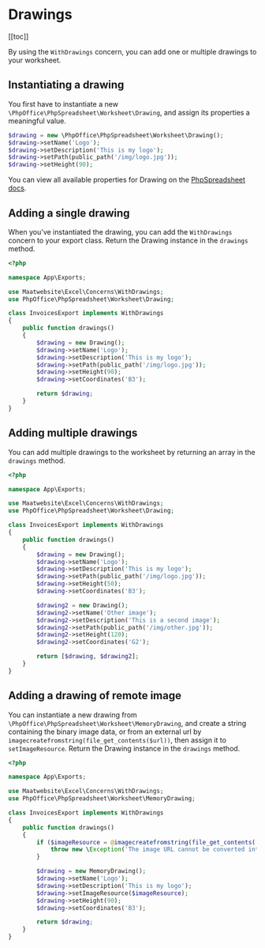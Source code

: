# Drawings

[[toc]]

By using the `WithDrawings` concern, you can add one or multiple drawings to your worksheet.

## Instantiating a drawing
You first have to instantiate a new `\PhpOffice\PhpSpreadsheet\Worksheet\Drawing`, and assign its properties a meaningful value.

```php
$drawing = new \PhpOffice\PhpSpreadsheet\Worksheet\Drawing();
$drawing->setName('Logo');
$drawing->setDescription('This is my logo');
$drawing->setPath(public_path('/img/logo.jpg'));
$drawing->setHeight(90);
```

You can view all available properties for Drawing on the [PhpSpreadsheet docs](https://phpoffice.github.io/PhpSpreadsheet/master/PhpOffice/PhpSpreadsheet/Worksheet/Drawing.html).

## Adding a single drawing
When you've instantiated the drawing, you can add the `WithDrawings` concern to your export class. Return the Drawing instance in the `drawings` method.

```php
<?php

namespace App\Exports;

use Maatwebsite\Excel\Concerns\WithDrawings;
use PhpOffice\PhpSpreadsheet\Worksheet\Drawing;

class InvoicesExport implements WithDrawings
{
    public function drawings()
    {
        $drawing = new Drawing();
        $drawing->setName('Logo');
        $drawing->setDescription('This is my logo');
        $drawing->setPath(public_path('/img/logo.jpg'));
        $drawing->setHeight(90);
        $drawing->setCoordinates('B3');

        return $drawing;
    }
}
```

## Adding multiple drawings
You can add multiple drawings to the worksheet by returning an array in the `drawings` method.

```php
<?php

namespace App\Exports;

use Maatwebsite\Excel\Concerns\WithDrawings;
use PhpOffice\PhpSpreadsheet\Worksheet\Drawing;

class InvoicesExport implements WithDrawings
{
    public function drawings()
    {
        $drawing = new Drawing();
        $drawing->setName('Logo');
        $drawing->setDescription('This is my logo');
        $drawing->setPath(public_path('/img/logo.jpg'));
        $drawing->setHeight(50);
        $drawing->setCoordinates('B3');

        $drawing2 = new Drawing();
        $drawing2->setName('Other image');
        $drawing2->setDescription('This is a second image');
        $drawing2->setPath(public_path('/img/other.jpg'));
        $drawing2->setHeight(120);
        $drawing2->setCoordinates('G2');

        return [$drawing, $drawing2];
    }
}
```

## Adding a drawing of remote image
You can instantiate a new drawing from `\PhpOffice\PhpSpreadsheet\Worksheet\MemoryDrawing`, and create a string containing the binary image data, or from an external url by `imagecreatefromstring(file_get_contents($url))`, then assign it to `setImageResource`. Return the Drawing instance in the `drawings` method.

```php
<?php

namespace App\Exports;

use Maatwebsite\Excel\Concerns\WithDrawings;
use PhpOffice\PhpSpreadsheet\Worksheet\MemoryDrawing;

class InvoicesExport implements WithDrawings
{
    public function drawings()
    {
        if ($imageResource = @imagecreatefromstring(file_get_contents('http://example.jpg')) === false) {
            throw new \Exception('The image URL cannot be converted into an image resource.');
        }

        $drawing = new MemoryDrawing();
        $drawing->setName('Logo');
        $drawing->setDescription('This is my logo');
        $drawing->setImageResource($imageResource);
        $drawing->setHeight(90);
        $drawing->setCoordinates('B3');

        return $drawing;
    }
}
```